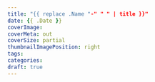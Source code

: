 ```yaml
---
title: "{{ replace .Name "-" " " | title }}"
date: {{ .Date }}
coverImage:
coverMeta: out
coverSize: partial
thumbnailImagePosition: right
tags:
categories:
draft: true
---
```


